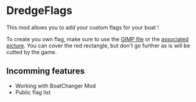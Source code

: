 # DredgeFlags

This mod allows you to add your custom flags for your boat !

To create you own flag, make sure to use the [GIMP file](/flag_template.xcf) or the [associated picture](/flag_template.png). You can cover the red rectangle, but don't go further as is will be cutted by the game.

## Incomming features

- Working with BoatChanger Mod
- Public flag list
